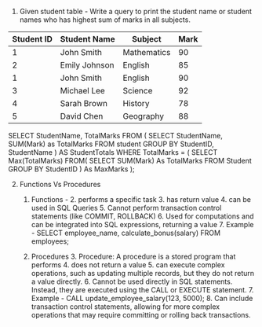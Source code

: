 1. Given student table - Write a query to print the student name or student names who has highest sum of marks in all subjects.

| Student ID | Student Name | Subject     | Mark |
|------------|--------------|-------------|------|
| 1          | John Smith   | Mathematics | 90   |
| 2          | Emily Johnson| English     | 85   |
| 1          | John Smith   | English     | 90   |
| 3          | Michael Lee  | Science     | 92   |
| 4          | Sarah Brown  | History     | 78   |
| 5          | David Chen   | Geography   | 88   |

SELECT StudentName, TotalMarks
FROM (
    SELECT StudentName, SUM(Mark) as TotalMarks
    FROM student
    GROUP BY StudentID, StudentName
) AS StudentTotals
WHERE TotalMarks = (
    SELECT Max(TotalMarks)
    FROM(
        SELECT SUM(Mark) As TotalMarks
        FROM Student
        GROUP BY StudentID
    ) As MaxMarks
);

2. Functions Vs Procedures
   1. Functions - 
      2. performs a specific task
      3. has return value
      4. can be used in SQL Queries
      5. Cannot perform transaction control statements (like COMMIT, ROLLBACK)
      6. Used for computations and can be integrated into SQL expressions, returning a value
      7. Example - SELECT employee_name, calculate_bonus(salary) FROM employees;
   
   2. Procedures
      3. Procedure: A procedure is a stored program that performs
      4. does not return a value
      5. can execute complex operations, such as updating multiple records, but they do not return a value directly.
      6. Cannot be used directly in SQL statements. Instead, they are executed using the CALL or EXECUTE statement.
      7. Example - CALL update_employee_salary(123, 5000);
      8. Can include transaction control statements, allowing for more complex operations that may require committing or rolling back transactions.
        